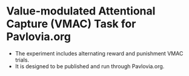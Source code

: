 # Value-modulated Attentional Capture (VMAC) Task for Pavlovia.org
- The experiment includes alternating reward and punishment VMAC trials.
- It is designed to be published and run through Pavlovia.org.

